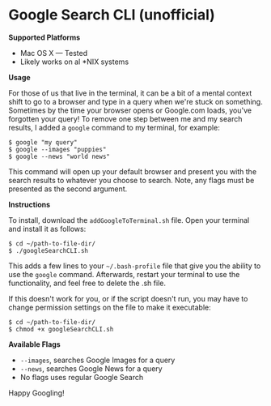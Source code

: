 Google Search CLI (unofficial)
================

**Supported Platforms**
- Mac OS X — Tested
- Likely works on al *NIX systems

**Usage**

For those of us that live in the terminal, it can be a bit of a mental context shift to go to a browser and type in a query when we're stuck on something. Sometimes by the time your browser opens or Google.com loads, you've forgotten your query! To remove one step between me and my search results, I added a `google` command to my terminal, for example:

    $ google "my query"
    $ google --images "puppies"
    $ google --news "world news"

This command will open up your default browser and present you with the search results to whatever you choose to search. Note, any flags must be presented as the second argument.

**Instructions**

To install, download the `addGoogleToTerminal.sh` file. Open your terminal and install it as follows:

    $ cd ~/path-to-file-dir/
    $ ./googleSearchCLI.sh
		
This adds a few lines to your `~/.bash-profile` file that give you the ability to use the `google` command. Afterwards, restart your terminal to use the functionality, and feel free to delete the .sh file.

If this doesn't work for you, or if the script doesn't run, you may have to change permission settings on the file to make it executable:

    $ cd ~/path-to-file-dir/
    $ chmod +x googleSearchCLI.sh

**Available Flags**

- `--images`, searches Google Images for a query
- `--news`, searches Google News for a query
- No flags uses regular Google Search

Happy Googling!

